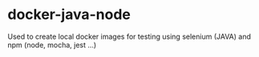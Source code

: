 # docker-java-node
Used to create local docker images for testing using selenium (JAVA) and npm (node, mocha, jest ...)
